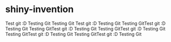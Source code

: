# shiny-invention
Test git :D
Testing Git
Testing Git
Test git :D
Testing Git
Testing GitTest git :D
Testing Git
Testing GitTest git :D
Testing Git
Testing GitTest git :D
Testing Git
Testing GitTest git :D
Testing Git
Testing GitTest git :D
Testing Git

